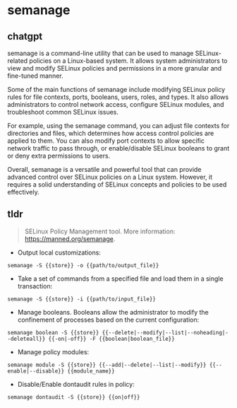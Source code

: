 # semanage 
## chatgpt 
semanage is a command-line utility that can be used to manage SELinux-related policies on a Linux-based system. It allows system administrators to view and modify SELinux policies and permissions in a more granular and fine-tuned manner.

Some of the main functions of semanage include modifying SELinux policy rules for file contexts, ports, booleans, users, roles, and types. It also allows administrators to control network access, configure SELinux modules, and troubleshoot common SELinux issues.

For example, using the semanage command, you can adjust file contexts for directories and files, which determines how access control policies are applied to them. You can also modify port contexts to allow specific network traffic to pass through, or enable/disable SELinux booleans to grant or deny extra permissions to users.

Overall, semanage is a versatile and powerful tool that can provide advanced control over SELinux policies on a Linux system. However, it requires a solid understanding of SELinux concepts and policies to be used effectively. 

## tldr 
 
> SELinux Policy Management tool.
> More information: <https://manned.org/semanage>.

- Output local customizations:

`semanage -S {{store}} -o {{path/to/output_file}}`

- Take a set of commands from a specified file and load them in a single transaction:

`semanage -S {{store}} -i {{path/to/input_file}}`

- Manage booleans. Booleans allow the administrator to modify the confinement of processes based on the current configuration:

`semanage boolean -S {{store}} {{--delete|--modify|--list|--noheading|--deleteall}} {{-on|-off}} -F {{boolean|boolean_file}}`

- Manage policy modules:

`semanage module -S {{store}} {{--add|--delete|--list|--modify}} {{--enable|--disable}} {{module_name}}`

- Disable/Enable dontaudit rules in policy:

`semanage dontaudit -S {{store}} {{on|off}}`
